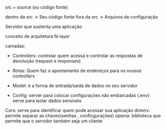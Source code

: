 
src = source (ou código fonte)

dentro da src -> Seu código fonte
fora da src -> Arquivos de configuração


Servidor que sustenta uma aplicação

conceito de arquitetura N-layer

camadas:
- Controllers: controlar quem acessa e controlar as respostas de devolução (request e responses)

- Rotas: Quem faz o apontamento de endereços para os nossos controllers

- Model: é a forma de entrada/saida de dados no seu servidor

- Config: server para colocar configurações não embarcadas (.env): serve para isolar dados sensíveis

Cors: serve para identificar quem pode acessar sua aplicação
dotenv: permite separar as chaves(senhas , conficgurações)
openia: biblioteca que permite que o servidor também seja um cliente